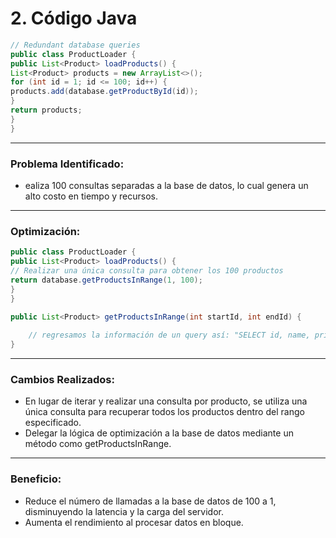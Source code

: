 # 2. Código Java

```java
// Redundant database queries
public class ProductLoader {
public List<Product> loadProducts() {
List<Product> products = new ArrayList<>();
for (int id = 1; id <= 100; id++) {
products.add(database.getProductById(id));
}
return products;
}
}
``` 

---
### Problema Identificado:

* ealiza 100 consultas separadas a la base de datos, lo cual genera un alto costo en tiempo y recursos.

---
### Optimización:

```java
public class ProductLoader {
public List<Product> loadProducts() {
// Realizar una única consulta para obtener los 100 productos
return database.getProductsInRange(1, 100);
}
}

public List<Product> getProductsInRange(int startId, int endId) {
   
    // regresamos la información de un query así: "SELECT id, name, price FROM products WHERE id BETWEEN ? AND ?";
}
```
---

### Cambios Realizados:

* En lugar de iterar y realizar una consulta por producto, se utiliza una única consulta para recuperar todos los productos dentro del rango especificado.
* Delegar la lógica de optimización a la base de datos mediante un método como getProductsInRange.
---
### Beneficio:

* Reduce el número de llamadas a la base de datos de 100 a 1, disminuyendo la latencia y la carga del servidor.
* Aumenta  el rendimiento al procesar datos en bloque.
